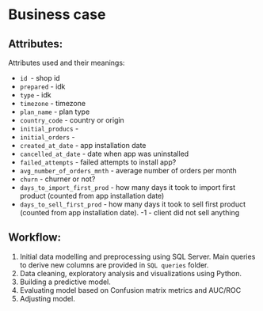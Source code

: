 # Business case


## Attributes:
Attributes used and their meanings:
- `id `- shop id
- `prepared` - idk
- `type` - idk
- `timezone` - timezone
- `plan_name` - plan type
- `country_code` - country or origin
- `initial_producs` - 
- `initial_orders` - 
- `created_at_date` - app installation date
- `cancelled_at_date`	- date when app was uninstalled
- `failed_attempts` - failed attempts to install app?
- `avg_number_of_orders_mnth`	- average number of orders per month
- `churn`	- churner or not?
- `days_to_import_first_prod`	- how many days it took to import first product (counted from app installation date)
- `days_to_sell_first_prod` - how many days it took to sell first product (counted from app installation date). -1 - client did not sell anything

## Workflow:
1. Initial data modelling and preprocessing using SQL Server. Main queries to derive new columns are provided in `SQL queries` folder. 
2. Data cleaning, exploratory analysis and visualizations using Python.
3. Building a predictive model.
4. Evaluating model based on Confusion matrix metrics and AUC/ROC
5. Adjusting model.
